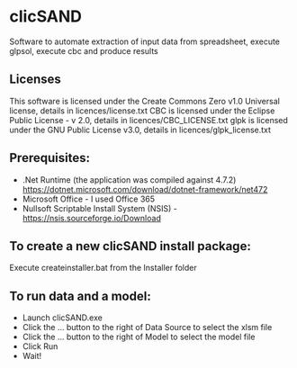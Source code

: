 # clicSAND

Software to automate extraction of input data from spreadsheet, execute glpsol, execute cbc and produce results

## Licenses
This software is licensed under the Create Commons Zero v1.0 Universal license, details in licences/license.txt
CBC is licensed under the Eclipse Public License - v 2.0, details in licences/CBC_LICENSE.txt
glpk is licensed under the GNU Public License v3.0, details in licences/glpk_license.txt

## Prerequisites:
- .Net Runtime (the application was compiled against 4.7.2) https://dotnet.microsoft.com/download/dotnet-framework/net472
- Microsoft Office - I used Office 365
- Nullsoft Scriptable Install System (NSIS) - https://nsis.sourceforge.io/Download

## To create a new clicSAND install package:
Execute createinstaller.bat from the Installer folder

## To run data and a model:
- Launch clicSAND.exe
- Click the ... button to the right of Data Source to select the xlsm file
- Click the ... button to the right of Model to select the model file
- Click Run
- Wait!

